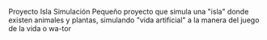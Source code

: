 Proyecto Isla Simulación
Pequeño proyecto que simula una "isla" donde existen animales y plantas, simulando "vida artificial" a la manera del juego de la vida o wa-tor
